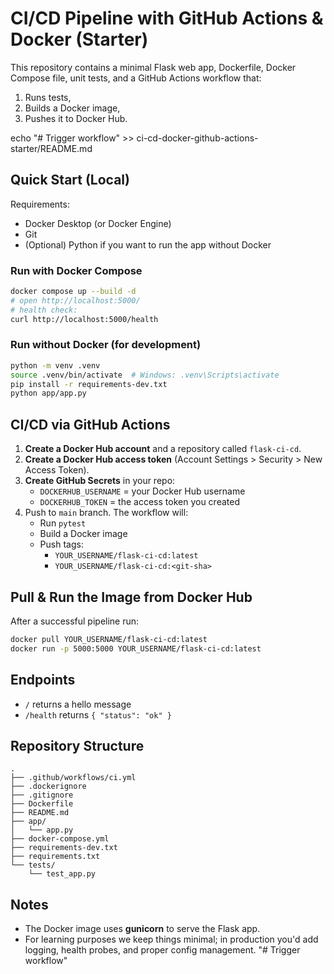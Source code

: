 
# CI/CD Pipeline with GitHub Actions & Docker (Starter)

This repository contains a minimal Flask web app, Dockerfile, Docker Compose file, unit tests, and a GitHub Actions workflow that:
1) Runs tests,
2) Builds a Docker image,
3) Pushes it to Docker Hub.

echo "# Trigger workflow" >> ci-cd-docker-github-actions-starter/README.md

## Quick Start (Local)

Requirements:
- Docker Desktop (or Docker Engine)
- Git
- (Optional) Python if you want to run the app without Docker

### Run with Docker Compose
```bash
docker compose up --build -d
# open http://localhost:5000/
# health check:
curl http://localhost:5000/health
```

### Run without Docker (for development)
```bash
python -m venv .venv
source .venv/bin/activate  # Windows: .venv\Scripts\activate
pip install -r requirements-dev.txt
python app/app.py
```

## CI/CD via GitHub Actions

1. **Create a Docker Hub account** and a repository called `flask-ci-cd`.
2. **Create a Docker Hub access token** (Account Settings > Security > New Access Token).
3. **Create GitHub Secrets** in your repo:
   - `DOCKERHUB_USERNAME` = your Docker Hub username
   - `DOCKERHUB_TOKEN` = the access token you created
4. Push to `main` branch. The workflow will:
   - Run `pytest`
   - Build a Docker image
   - Push tags:
     - `YOUR_USERNAME/flask-ci-cd:latest`
     - `YOUR_USERNAME/flask-ci-cd:<git-sha>`

## Pull & Run the Image from Docker Hub
After a successful pipeline run:
```bash
docker pull YOUR_USERNAME/flask-ci-cd:latest
docker run -p 5000:5000 YOUR_USERNAME/flask-ci-cd:latest
```

## Endpoints
- `/` returns a hello message
- `/health` returns `{ "status": "ok" }`

## Repository Structure
```
.
├── .github/workflows/ci.yml
├── .dockerignore
├── .gitignore
├── Dockerfile
├── README.md
├── app/
│   └── app.py
├── docker-compose.yml
├── requirements-dev.txt
├── requirements.txt
└── tests/
    └── test_app.py
```

## Notes
- The Docker image uses **gunicorn** to serve the Flask app.
- For learning purposes we keep things minimal; in production you'd add logging, health probes, and proper config management.
"# Trigger workflow" 
